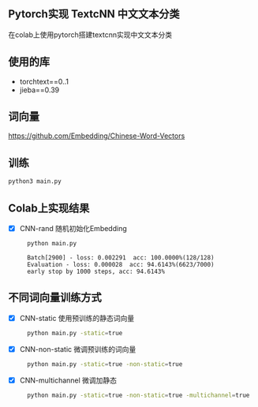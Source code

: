 ## Pytorch实现 TextcNN 中文文本分类
在colab上使用pytorch搭建textcnn实现中文文本分类

## 使用的库
* torchtext==0..1
* jieba==0.39

## 词向量
https://github.com/Embedding/Chinese-Word-Vectors<br>

## 训练
```bash
python3 main.py
```

## Colab上实现结果
- [x] CNN-rand 随机初始化Embedding
    ```bash
      python main.py
    ```
    >
        Batch[2900] - loss: 0.002291  acc: 100.0000%(128/128)
        Evaluation - loss: 0.000028  acc: 94.6143%(6623/7000)
        early stop by 1000 steps, acc: 94.6143%

## 不同词向量训练方式
- [x] CNN-static 使用预训练的静态词向量
    ```bash
      python main.py -static=true
    ```

- [x] CNN-non-static 微调预训练的词向量
    ```bash
      python main.py -static=true -non-static=true
    ```

- [x] CNN-multichannel 微调加静态
    ```bash
      python main.py -static=true -non-static=true -multichannel=true
    ```

